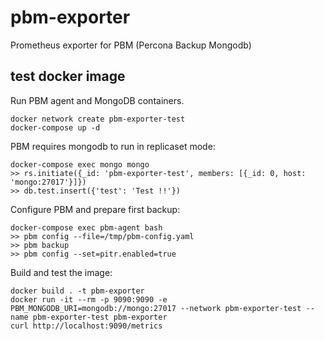 # pbm-exporter

Prometheus exporter for PBM (Percona Backup Mongodb)

## test docker image

Run PBM agent and MongoDB containers.

```
docker network create pbm-exporter-test
docker-compose up -d
```

PBM requires mongodb to run in replicaset mode:

```
docker-compose exec mongo mongo
>> rs.initiate({_id: 'pbm-exporter-test', members: [{_id: 0, host: 'mongo:27017'}]})
>> db.test.insert({'test': 'Test !!'})
```

Configure PBM and prepare first backup:

```
docker-compose exec pbm-agent bash
>> pbm config --file=/tmp/pbm-config.yaml
>> pbm backup
>> pbm config --set=pitr.enabled=true
```

Build and test the image:

```
docker build . -t pbm-exporter
docker run -it --rm -p 9090:9090 -e PBM_MONGODB_URI=mongodb://mongo:27017 --network pbm-exporter-test --name pbm-exporter-test pbm-exporter
curl http://localhost:9090/metrics
```